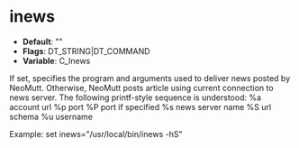 # inews

- **Default**: ""
- **Flags**: DT_STRING|DT_COMMAND
- **Variable**: C_Inews

If set, specifies the program and arguments used to deliver news posted
by NeoMutt.  Otherwise, NeoMutt posts article using current connection to
news server.  The following printf-style sequence is understood:
%a      account url
%p      port
%P      port if specified
%s      news server name
%S      url schema
%u      username

Example:
set inews="/usr/local/bin/inews -hS"
